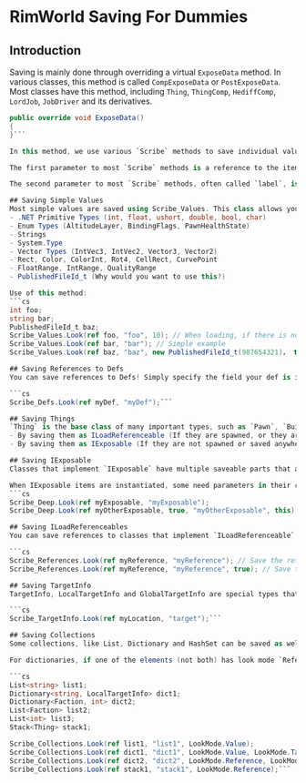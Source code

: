 # RimWorld Saving For Dummies

## Introduction
Saving is mainly done through overriding a virtual `ExposeData` method. In various classes, this method is called `CompExposeData` or `PostExposeData`. Most classes have this method, including `Thing`, `ThingComp`, `HediffComp`, `LordJob`, `JobDriver` and its derivatives.

```cs
public override void ExposeData()
{
}```

In this method, we use various `Scribe` methods to save individual values.

The first parameter to most `Scribe` methods is a reference to the item you want to save. You pass the first parameter by reference, i.e. `ref myItem`

The second parameter to most `Scribe` methods, often called `label`, is the save key that you want to use to save the item. It must be unique and will appear in the save file.

## Saving Simple Values
Most simple values are saved using Scribe_Values. This class allows you to save a variety of primitives including:
- .NET Primitive Types (int, float, ushort, double, bool, char)
- Enum Types (AltitudeLayer, BindingFlags, PawnHealthState)
- Strings
- System.Type
- Vector Types (IntVec3, IntVec2, Vector3, Vector2)
- Rect, Color, ColorInt, Rot4, CellRect, CurvePoint
- FloatRange, IntRange, QualityRange
- PublishedFileId_t (Why would you want to use this?)

Use of this method: 
```cs
int foo;
string bar;
PublishedFileId_t baz;
Scribe_Values.Look(ref foo, "foo", 10); // When loading, if there is no entry of the value of foo, set it to 10
Scribe_Values.Look(ref bar, "bar"); // Simple example
Scribe_Values.Look(ref baz, "baz", new PublishedFileId_t(987654321)， true); // When loading, if there is no entry of the value of foo, set it to new PublishedFileId_t(987654321). Also force save the value```

## Saving References to Defs
You can save references to Defs! Simply specify the field your def is in, and the save label.

```cs
Scribe_Defs.Look(ref myDef, "myDef");```

## Saving Things
`Thing` is the base class of many important types, such as `Pawn`, `Building`, `Mote` and `Plant`. Things can be saved in two ways:
- By saving them as ILoadReferenceable (If they are spawned, or they are saved somewhere else)
- By saving them as IExposable (If they are not spawned or saved anywhere else)

## Saving IExposable
Classes that implement `IExposable` have multiple saveable parts that all need saved. If the item implements IExposable (and it isn't saved anywhere else), it can be saved with `Scribe_Deep`. There is also an optional `saveDestroyedThings` argument.

When IExposable items are instantiated, some need parameters in their constructor. You can specify the constructor arguments in the `ctorArgs` argument.
```cs
Scribe_Deep.Look(ref myExposable, "myExposable");
Scribe_Deep.Look(ref myOtherExposable, true, "myOtherExposable", this); // Saves myOtherExposable even if destroyed, and passes `this` to the constructor.```

## Saving ILoadReferenceables
You can save references to classes that implement `ILoadReferenceable`. However, the object has to be saved somewhere else as well for this to work. This is useful for preserving references to items, pawns and buildings that are already spawned.

```cs
Scribe_References.Look(ref myReference, "myReference"); // Save the reference, unless destroyed.
Scribe_References.Look(ref myReference, "myReference", true); // Save the reference, even if destroyed.```

## Saving TargetInfo
TargetInfo, LocalTargetInfo and GlobalTargetInfo are special types that point to a thing, location or world object. They can be saved with `Scribe_TargetInfo`. There are two optional parameters you can pass that allow you to specify whether you want to save destroyed things or have a default value.

```cs
Scribe_TargetInfo.Look(ref myLocation, "target");```

## Saving Collections
Some collections, like List, Dictionary and HashSet can be saved as well. Their basic signature is similar, but you have to make sure the individual elements of the collection are also saveable, and specify which mode they can be saved in.

For dictionaries, if one of the elements (not both) has look mode `Reference`, then you must also provide two lists along with the dictionary to save. 

```cs
List<string> list1;
Dictionary<string, LocalTargetInfo> dict1;
Dictionary<Faction, int> dict2;
List<Faction> list2;
List<int> list3;
Stack<Thing> stack1;

Scribe_Collections.Look(ref list1, "list1", LookMode.Value);
Scribe_Collections.Look(ref dict1, "dict1", LookMode.Value, LookMode.TargetInfo);
Scribe_Collections.Look(ref dict2, "dict2", LookMode.Reference, LookMode.Value, ref list2, ref list3);
Scribe_Collections.Look(ref stack1, "stack1", LookMode.Reference);```